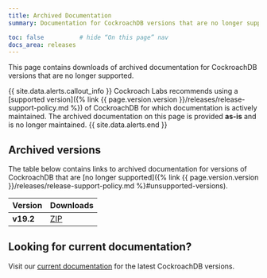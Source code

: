 ```yaml
---
title: Archived Documentation
summary: Documentation for CockroachDB versions that are no longer supported

toc: false          # hide “On this page” nav
docs_area: releases
---
```



This page contains downloads of archived documentation for CockroachDB versions that are no longer supported.

{{ site.data.alerts.callout_info }}
Cockroach Labs recommends using a [supported version]({% link {{ page.version.version }}/releases/release-support-policy.md %}) of CockroachDB for which documentation is actively maintained. The archived documentation on this page is provided **as-is** and is no longer maintained.
{{ site.data.alerts.end }}

## Archived versions  

The table below contains links to archived documentation for versions of CockroachDB that are [no longer supported]({% link {{ page.version.version }}/releases/release-support-policy.md %}#unsupported-versions).  


<div class="wide-overflow" markdown="1">

<table>
  <thead>
    <tr><th>Version</th><th>Downloads</th></tr>
  </thead>
  <tbody>
    <tr><td><strong>v19.2</strong></td>
        <td><a href="https://storage.googleapis.com/crdbdocs-archive/archive_19.2.zip" class="download-link">ZIP</a></td></tr>
  </tbody>
</table>

</div>

## Looking for current documentation?
Visit our [current documentation](/docs/stable/) for the latest CockroachDB versions.
